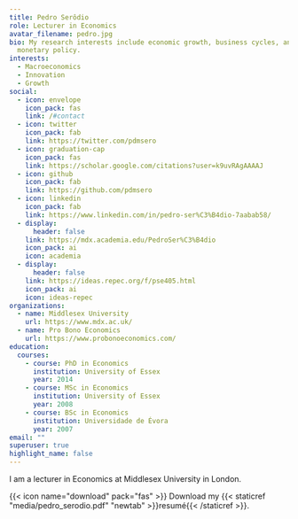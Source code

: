 ```yaml
---
title: Pedro Serôdio
role: Lecturer in Economics
avatar_filename: pedro.jpg
bio: My research interests include economic growth, business cycles, and
  monetary policy.
interests:
  - Macroeconomics
  - Innovation
  - Growth
social:
  - icon: envelope
    icon_pack: fas
    link: /#contact
  - icon: twitter
    icon_pack: fab
    link: https://twitter.com/pdmsero
  - icon: graduation-cap
    icon_pack: fas
    link: https://scholar.google.com/citations?user=k9uvRAgAAAAJ
  - icon: github
    icon_pack: fab
    link: https://github.com/pdmsero
  - icon: linkedin
    icon_pack: fab
    link: https://www.linkedin.com/in/pedro-ser%C3%B4dio-7aabab58/
  - display:
      header: false
    link: https://mdx.academia.edu/PedroSer%C3%B4dio
    icon_pack: ai
    icon: academia
  - display:
      header: false
    link: https://ideas.repec.org/f/pse405.html
    icon_pack: ai
    icon: ideas-repec
organizations:
  - name: Middlesex University
    url: https://www.mdx.ac.uk/
  - name: Pro Bono Economics
    url: https://www.probonoeconomics.com/
education:
  courses:
    - course: PhD in Economics
      institution: University of Essex
      year: 2014
    - course: MSc in Economics
      institution: University of Essex
      year: 2008
    - course: BSc in Economics
      institution: Universidade de Évora
      year: 2007
email: ""
superuser: true
highlight_name: false
---
```

I am a lecturer in Economics at Middlesex University in London.

{{< icon name="download" pack="fas" >}} Download my {{< staticref "media/pedro_serodio.pdf" "newtab" >}}resumé{{< /staticref >}}.
